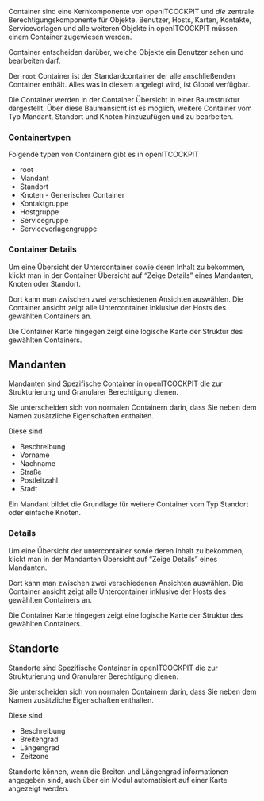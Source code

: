 Container sind eine Kernkomponente von openITCOCKPIT und _die_ zentrale Berechtigungskomponente für Objekte.
Benutzer, Hosts, Karten, Kontakte, Servicevorlagen und alle weiteren Objekte in openITCOCKPIT müssen einem Container zugewiesen werden.

Container entscheiden darüber, welche Objekte ein Benutzer sehen und bearbeiten darf.

Der `root` Container ist der Standardcontainer der alle anschließenden Container enthält. Alles was in diesem angelegt wird, ist Global verfügbar.

Die Container werden in der Container Übersicht in einer Baumstruktur dargestellt. Über diese Baumansicht ist es möglich, weitere Container vom Typ Mandant, Standort und Knoten hinzuzufügen und zu bearbeiten.

### Containertypen

Folgende typen von Containern gibt es in openITCOCKPIT

-   root
-   Mandant
-   Standort
-   Knoten - Generischer Container
-   Kontaktgruppe
-   Hostgruppe
-   Servicegruppe
-   Servicevorlagengruppe

### Container Details

Um eine Übersicht der Untercontainer sowie deren Inhalt zu bekommen, klickt man in der Container Übersicht auf “Zeige Details” eines Mandanten, Knoten oder Standort.

Dort kann man zwischen zwei verschiedenen Ansichten auswählen. Die Container ansicht zeigt alle Untercontainer inklusive der Hosts des gewählten Containers an.

Die Container Karte hingegen zeigt eine logische Karte der Struktur des gewählten Containers.


## Mandanten

Mandanten sind Spezifische Container in openITCOCKPIT die zur Strukturierung und Granularer Berechtigung dienen.

Sie unterscheiden sich von normalen Containern darin, dass Sie neben dem Namen zusätzliche Eigenschaften enthalten.

Diese sind

-   Beschreibung
-   Vorname
-   Nachname
-   Straße
-   Postleitzahl
-   Stadt

Ein Mandant bildet die Grundlage für weitere Container vom Typ Standort oder einfache Knoten.

### Details

Um eine Übersicht der untercontainer sowie deren Inhalt zu bekommen, klickt man in der Mandanten Übersicht auf “Zeige Details” eines Mandanten.

Dort kann man zwischen zwei verschiedenen Ansichten auswählen. Die Container ansicht zeigt alle Untercontainer inklusive der Hosts des gewählten Containers an.

Die Container Karte hingegen zeigt eine logische Karte der Struktur des gewählten Containers.


## Standorte

Standorte sind Spezifische Container in openITCOCKPIT die zur Strukturierung und Granularer Berechtigung dienen.

Sie unterscheiden sich von normalen Containern darin, dass Sie neben dem Namen zusätzliche Eigenschaften enthalten.

Diese sind

-   Beschreibung
-   Breitengrad
-   Längengrad
-   Zeitzone

Standorte können, wenn die Breiten und Längengrad informationen angegeben sind, auch über ein Modul automatisiert auf einer Karte angezeigt werden.